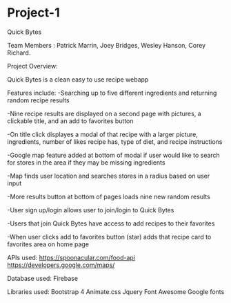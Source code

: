# Project-1
Quick Bytes

Team Members : Patrick Marrin, Joey Bridges, Wesley Hanson, Corey Richard.

Project Overview:

Quick Bytes is a clean easy to use recipe webapp

Features include:
-Searching up to five different ingredients and returning random recipe results

-Nine recipe results are displayed on a second page with pictures, a clickable title, and an 
add to favorites button

-On title click displayes a modal of that recipe with a larger picture, ingredients, number of likes recipe has, type of diet, and recipe instructions 

-Google map feature added at bottom of modal if user would like to search for stores in the area if they may be missing ingredients

-Map finds user location and searches stores in a radius based on user input

-More results button at bottom of pages loads nine new random results

-User sign up/login allows user to join/login to Quick Bytes

-Users that join Quick Bytes have access to add recipes to their favorites

-When user clicks add to favorites button (star) adds that recipe card to favorites area on home page



APIs used: 
https://spoonacular.com/food-api
https://developers.google.com/maps/

Database used:
Firebase

Libraries used:
Bootstrap 4
Animate.css
Jquery
Font Awesome
Google fonts



